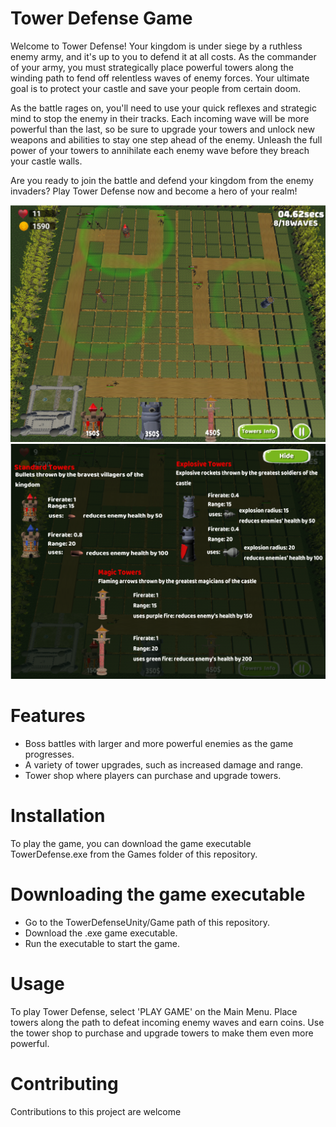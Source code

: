 # Tower Defense Game
Welcome to Tower Defense! Your kingdom is under siege by a ruthless enemy army, and it's up to you to defend it at all costs. As the commander of your army, you must strategically place powerful towers along the winding path to fend off relentless waves of enemy forces. Your ultimate goal is to protect your castle and save your people from certain doom.

As the battle rages on, you'll need to use your quick reflexes and strategic mind to stop the enemy in their tracks. Each incoming wave will be more powerful than the last, so be sure to upgrade your towers and unlock new weapons and abilities to stay one step ahead of the enemy. Unleash the full power of your towers to annihilate each enemy wave before they breach your castle walls.

Are you ready to join the battle and defend your kingdom from the enemy invaders? Play Tower Defense now and become a hero of your realm!


!['Game screenshot'](pic1.png)
!['Game screenshot'](towershop.png)

# Features
* Boss battles with larger and more powerful enemies as the game progresses.
* A variety of tower upgrades, such as increased damage and range.
* Tower shop where players can purchase and upgrade towers.

# Installation
To play the game, you can download the game executable TowerDefense.exe from the Games folder of this repository.

# Downloading the game executable
* Go to the TowerDefenseUnity/Game path of this repository.
* Download the .exe game executable.
* Run the executable to start the game.

# Usage
To play Tower Defense, select 'PLAY GAME' on the Main Menu. Place towers along the path to defeat incoming enemy waves and earn coins. Use the tower shop to purchase and upgrade towers to make them even more powerful.


# Contributing
Contributions to this project are welcome
